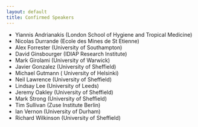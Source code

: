 ```yaml
---
layout: default
title: Confirmed Speakers
---
```



* Yiannis Andrianakis (London School of Hygiene and Tropical Medicine)
* Nicolas Durrande  (Ecole des Mines de St Etienne)
* Alex Forrester (University of Southampton)
* David Ginsbourger (IDIAP Research Institute)
* Mark Girolami (University of Warwick)
* Javier Gonzalez (University of Sheffield)
* Michael Gutmann ( University of Helsinki)
* Neil Lawrence (University of Sheffield)
* Lindsay Lee (University of Leeds)
* Jeremy Oakley (University of Sheffield)
* Mark Strong (University of Sheffield)
* Tim Sullivan (Zuse Institute Berlin)
* Ian Vernon (University of Durham)
* Richard Wilkinson (University of Sheffield)
